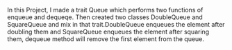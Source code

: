 In this Project, I made a trait Queue which performs two functions of enqueue and dequeqe. Then created two classes DoubleQueue and SquareQueue and mix in that trait.DoubleQueue enqueues the element after doubling them and SquareQueue enqueues the element after squaring them, dequeue method will remove the first element from the queue.
